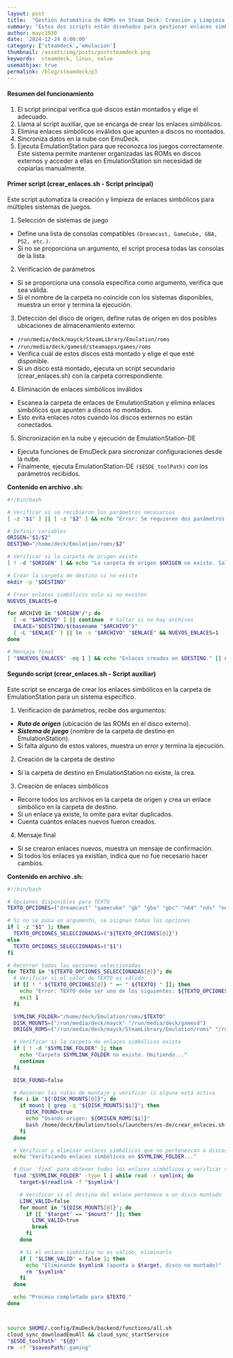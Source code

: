 ```yaml
---
layout: post
title:  "Gestión Automática de ROMs en Steam Deck: Creación y Limpieza de Enlaces Simbólicos con Bash"
summary: "Estos dos scripts están diseñados para gestionar enlaces simbólicos de ROMs en la Steam Deck para EmulationStation. Permiten organizar juegos almacenados en discos externos y sincronizarlos con la carpeta de EmulationStation sin necesidad de mover archivos."
author: mayc1030
date: '2024-12-24 0:00:00'
category: ['steamdeck','emulacion']
thumbnail: /assets/img/posts/poststeamdeck.png
keywords:  steamdeck, linux, valve
usemathjax: true
permalink: /blog/steamdeck/p3
---
```


#### Resumen del funcionamiento
1. El script principal verifica qué discos están montados y elige el adecuado.
2. Llama al script auxiliar, que se encarga de crear los enlaces simbólicos.
3. Elimina enlaces simbólicos inválidos que apunten a discos no montados.
4. Sincroniza datos en la nube con EmuDeck.
5. Ejecuta EmulationStation para que reconozca los juegos correctamente.
Este sistema permite mantener organizadas las ROMs en discos externos y acceder a ellas en EmulationStation sin necesidad de copiarlas manualmente.


#### Primer script (crear_enlaces.sh - Script principal)
Este script automatiza la creación y limpieza de enlaces simbólicos para múltiples sistemas de juegos.

1. Selección de sistemas de juego
 - Define una lista de consolas compatibles `(Dreamcast, GameCube, GBA, PS2, etc.)`.
 - Si no se proporciona un argumento, el script procesa todas las consolas de la lista.
2. Verificación de parámetros
 - Si se proporciona una consola específica como argumento, verifica que sea válida.
 - Si el nombre de la carpeta no coincide con los sistemas disponibles, muestra un error y termina la ejecución.
3. Detección del disco de origen, define rutas de origen en dos posibles ubicaciones de almacenamiento externo:
 - `/run/media/deck/mayck/SteamLibrary/Emulation/roms`
 - `/run/media/deck/gamesd/steamapps/games/roms`
 - Verifica cuál de estos discos está montado y elige el que esté disponible.
 - Si un disco está montado, ejecuta un script secundario (crear_enlaces.sh) con la carpeta correspondiente.
4. Eliminación de enlaces simbólicos inválidos
 - Escanea la carpeta de enlaces de EmulationStation y elimina enlaces simbólicos que apunten a discos no montados.
 - Esto evita enlaces rotos cuando los discos externos no están conectados.
5. Sincronización en la nube y ejecución de EmulationStation-DE
 - Ejecuta funciones de EmuDeck para sincronizar configuraciones desde la nube.
 - Finalmente, ejecuta EmulationStation-DE `($ESDE_toolPath)` con los parámetros recibidos.


**Contenido en archivo .sh:**

```sh
#!/bin/bash

# Verificar si se recibieron los parámetros necesarios
[ -z "$1" ] || [ -z "$2" ] && echo "Error: Se requieren dos parámetros." && exit 1

# Definir variables
ORIGEN="$1/$2"
DESTINO="/home/deck/Emulation/roms/$2"

# Verificar si la carpeta de origen existe
[ ! -d "$ORIGEN" ] && echo "La carpeta de origen $ORIGEN no existe. Saliendo..." && exit 1

# Crear la carpeta de destino si no existe
mkdir -p "$DESTINO"

# Crear enlaces simbólicos solo si no existen
NUEVOS_ENLACES=0

for ARCHIVO in "$ORIGEN"/*; do
  [ -e "$ARCHIVO" ] || continue  # Saltar si no hay archivos
  ENLACE="$DESTINO/$(basename "$ARCHIVO")"
  [ -L "$ENLACE" ] || ln -s "$ARCHIVO" "$ENLACE" && NUEVOS_ENLACES=1
done

# Mensaje final
[ "$NUEVOS_ENLACES" -eq 1 ] && echo "Enlaces creados en $DESTINO." || echo "Todos los enlaces ya existen."
```

#### Segundo script (crear_enlaces.sh - Script auxiliar)
Este script se encarga de crear los enlaces simbólicos en la carpeta de EmulationStation para un sistema específico.

1. Verificación de parámetros, recibe dos argumentos: 
 - ***Ruta de origen*** (ubicación de las ROMs en el disco externo).
 - ***Sistema de juego*** (nombre de la carpeta de destino en EmulationStation).
 - Si falta alguno de estos valores, muestra un error y termina la ejecución.
2. Creación de la carpeta de destino
 - Si la carpeta de destino en EmulationStation no existe, la crea.
3. Creación de enlaces simbólicos
 - Recorre todos los archivos en la carpeta de origen y crea un enlace simbólico en la carpeta de destino.
 - Si un enlace ya existe, lo omite para evitar duplicados.
 - Cuenta cuántos enlaces nuevos fueron creados.
4. Mensaje final
 - Si se crearon enlaces nuevos, muestra un mensaje de confirmación.
 - Si todos los enlaces ya existían, indica que no fue necesario hacer cambios.


**Contenido en archivo .sh:**

```sh
#!/bin/bash

# Opciones disponibles para TEXTO
TEXTO_OPCIONES=("dreamcast" "gamecube" "gb" "gba" "gbc" "n64" "nds" "nes" "ps2" "ps3" "psp" "psvita" "psx" "switch" "xbox" "xbox360")

# Si no se pasa un argumento, se asignan todas las opciones
if [ -z "$1" ]; then
  TEXTO_OPCIONES_SELECCIONADAS=("${TEXTO_OPCIONES[@]}")
else
  TEXTO_OPCIONES_SELECCIONADAS=("$1")
fi

# Recorrer todas las opciones seleccionadas
for TEXTO in "${TEXTO_OPCIONES_SELECCIONADAS[@]}"; do
  # Verificar si el valor de TEXTO es válido
  if [[ ! " ${TEXTO_OPCIONES[@]} " =~ " ${TEXTO} " ]]; then
    echo "Error: TEXTO debe ser uno de los siguientes: ${TEXTO_OPCIONES[@]}"
    exit 1
  fi

  SYMLINK_FOLDER="/home/deck/Emulation/roms/$TEXTO"
  DISK_MOUNTS=("/run/media/deck/mayck" "/run/media/deck/gamesd")
  ORIGEN_ROMS=("/run/media/deck/mayck/SteamLibrary/Emulation/roms" "/run/media/deck/gamesd/steamapps/games/roms")

  # Verificar si la carpeta de enlaces simbólicos existe
  if [ ! -d "$SYMLINK_FOLDER" ]; then
    echo "Carpeta $SYMLINK_FOLDER no existe. Omitiendo..."
    continue
  fi

  DISK_FOUND=false

  # Recorrer las rutas de montaje y verificar si alguna está activa
  for i in "${!DISK_MOUNTS[@]}"; do
    if mount | grep -q "${DISK_MOUNTS[$i]}"; then
      DISK_FOUND=true
      echo "Usando origen: ${ORIGEN_ROMS[$i]}"
      bash /home/deck/Emulation/tools/launchers/es-de/crear_enlaces.sh "${ORIGEN_ROMS[$i]}" "$TEXTO"
    fi
  done

  # Verificar y eliminar enlaces simbólicos que no pertenezcan a discos montados
  echo "Verificando enlaces simbólicos en $SYMLINK_FOLDER..."

  # Usar `find` para obtener todos los enlaces simbólicos y verificar sus destinos
  find "$SYMLINK_FOLDER" -type l | while read -r symlink; do
    target=$(readlink -f "$symlink")

    # Verificar si el destino del enlace pertenece a un disco montado
    LINK_VALID=false
    for mount in "${DISK_MOUNTS[@]}"; do
      if [[ "$target" == "$mount"* ]]; then
        LINK_VALID=true
        break
      fi
    done

    # Si el enlace simbólico no es válido, eliminarlo
    if [ "$LINK_VALID" = false ]; then
      echo "Eliminando $symlink (apunta a $target, disco no montado)"
      rm "$symlink"
    fi
  done

  echo "Proceso completado para $TEXTO."
done



source $HOME/.config/EmuDeck/backend/functions/all.sh
cloud_sync_downloadEmuAll && cloud_sync_startService
"$ESDE_toolPath" "${@}"
rm -rf "$savesPath/.gaming"
```




